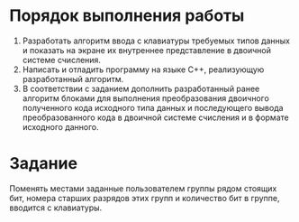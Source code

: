 # Порядок выполнения работы
1. Разработать алгоритм ввода с клавиатуры требуемых типов данных и показать на экране их внутреннее представление в двоичной системе счисления. 
2. Написать и отладить программу на языке С++, реализующую разработанный алгоритм.
3. В соответствии с заданием дополнить разработанный ранее алгоритм блоками для  выполнения преобразования двоичного полученного кода исходного типа данных и последующего  вывода  преобразованного кода в двоичной системе счисления и  в формате исходного данного.

# Задание
Поменять местами заданные пользователем группы рядом стоящих бит, номера старших разрядов этих групп и количество бит в группе, вводится с клавиатуры.
